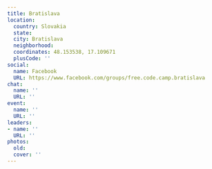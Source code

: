 ```yaml
---
title: Bratislava
location:
  country: Slovakia
  state: 
  city: Bratislava
  neighborhood: 
  coordinates: 48.153538, 17.109671
  plusCode: ''
social:
  name: Facebook
  URL: https://www.facebook.com/groups/free.code.camp.bratislava
chat:
  name: ''
  URL: ''
event:
  name: ''
  URL: ''
leaders:
- name: ''
  URL: ''
photos:
  old: 
  cover: ''
---
```

